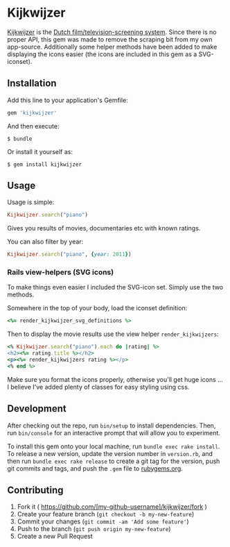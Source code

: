 # Kijkwijzer

[Kijkwijzer](http://kijkwijzer.nl) is the [Dutch film/television-screening system](https://en.wikipedia.org/wiki/Television_content_rating_systems#Netherlands). Since there is no proper API, this gem was made to remove the scraping bit from my own app-source. Additionally some helper methods have been added to make displaying the icons easier (the icons are included in this gem as a SVG-iconset).

## Installation

Add this line to your application's Gemfile:

```ruby
gem 'kijkwijzer'
```

And then execute:

    $ bundle

Or install it yourself as:

    $ gem install kijkwijzer

## Usage

Usage is simple:

```ruby
Kijkwijzer.search("piano")
```

Gives you results of movies, documentaries etc with known ratings.

You can also filter by year:

```ruby
Kijkwijzer.search("piano", {year: 2011})
```

### Rails view-helpers (SVG icons)

To make things even easier I included the SVG-icon set. Simply use the two methods.

Somewhere in the top of your body, load the iconset definition:

```ruby
<%= render_kijkwijzer_svg_definitions %>
```
Then to display the movie results use the view helper `render_kijkwijzers`:

```ruby
<% Kijkwijzer.search("piano").each do |rating| %>
<h2><%= rating.title %></h2>
<p><%= render_kijkwijzers rating %></p>
<% end %>
```

Make sure you format the icons properly, otherwise you'll get huge icons ... I believe I've added plenty of classes for easy styling using css.

## Development

After checking out the repo, run `bin/setup` to install dependencies. Then, run `bin/console` for an interactive prompt that will allow you to experiment.

To install this gem onto your local machine, run `bundle exec rake install`. To release a new version, update the version number in `version.rb`, and then run `bundle exec rake release` to create a git tag for the version, push git commits and tags, and push the `.gem` file to [rubygems.org](https://rubygems.org).

## Contributing

1. Fork it ( https://github.com/[my-github-username]/kijkwijzer/fork )
2. Create your feature branch (`git checkout -b my-new-feature`)
3. Commit your changes (`git commit -am 'Add some feature'`)
4. Push to the branch (`git push origin my-new-feature`)
5. Create a new Pull Request
